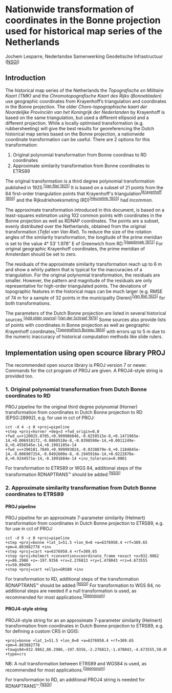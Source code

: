 # Nationwide transformation of coordinates in the Bonne projection used for historical map series of the Netherlands
Jochem Lesparre, Nederlandse Samenwerking Geodetische Infrastructuur ([NSGI](https://www.nsgi.nl/))

## Introduction
The historical map series of the Netherlands the *Topografische en Militaire Kaart (TMK)* and the *Chromotopografische Kaart des Rijks* (*Bonnebladen*) use geographic coordinates from Krayenhoff’s triangulation and coordinates in the Bonne projection. The older *Choro-topographische kaart der Noordelijke Provinciën van het Koningrijk der Nederlanden* by Krayenhoff is based on the same triangulation, but used a different ellipsoid and a different projection. While a locally optimised transformation (e.g. rubbersheeting) will give the best results for georeferencing the Dutch historical map series based on the Bonne projection, a nationwide coordinate transformation can be useful. There are 2 options for this transformation:

1. Original polynomial transformation from Bonne coordinas to RD coordinates
2. Approximate similarity transformation from Bonne coordinates to ETRS89

The original transformation is a third degree polynomial transformation published in 1925.<sup>[[Van Riel 1925](https://dehollandsecirkel.courant.nu/periodicals/TKL/1925)]</sup> It is based on a subset of 21 points from the 64 first-order triangulation points that Krayenhoff's triangulation<sup>[[Krayenhoff 1850]()]</sup> and the Rijksdriehoeksmeting (RD)<sup>[[Heuvelink 1920]()]</sup> had incommon.

The approximate transformation introduced in this document, is based on a least-squares estimation using 102 common points with coordinates in the Bonne projection as well as RDNAP coordinates. The points are a subset, evenly distributed over the Netherlands, obtained from the original transformation (*Tafel van Van Riel*). To reduce the size of the rotation angles of the similarity transformation, the longitude of the prime meridian is set to the value 4°&nbsp;53′&nbsp;1.978″ E of Greenwich from RD.<sup>[[Haasbroek 1972](https://ncgeo.nl/downloads/16Haasbroek.pdf)]</sup> For original geographic Krayenhoff coordinates, the prime meridian of Amsterdam should be set to zero. 

The residuals of the approximate similarity transformation reach up to 6 m and show a whirly pattern that is typical for the inaccuracies of a triangulation. For the original polynomial transformation, the residuals are smaller. However, the pattern and magnitude of the residuals are only representative for high-order triangulated points. The deviations of topographic features in the historical maps can be much larger (e.g. RMSE of 74 m for a sample of 32 points in the municipality Dieren)<sup>[[Van Riel 1925](https://dehollandsecirkel.courant.nu/periodicals/TKL/1925)]</sup> for both transformations.

The parameters of the Dutch Bonne projection are listed in several historical sources.<sup>[[Add older source]()] [[Van der Schraaf 1979](https://ncgeo.nl/downloads/23VanDerSchraaf.pdf)]</sup> Some sources also provide lists of points with coordinates in Bonne projection as well as geographic Krayenhoff coordinates,<sup>[[Topografisch Bureau 1864](https://www.google.nl/search?q=Meetkunstige+beschrijving+van+het+Koningrijk+der+Nederlanden&tbm=bks)]</sup> with errors up to 5 m due to the numeric inaccuracy of historical computation methods like slide rulers.

## Implementation using open scource library PROJ
The recommended open source library is PROJ version 7 or newer. Commands for the cct program of PROJ are given. A PROJ4-style string is provided too.

### 1. Original polynomial transformation from Dutch Bonne coordinates to RD
PROJ pipeline for the original third degree polynomial (Horner) transformation from coordinates in Dutch Bonne projection to RD (EPSG:28992), e.g. for use in cct of PROJ:
```
cct -d 4 -z 0 +proj=pipeline
+step +proj=horner +deg=3 +fwd_origin=0,0 +fwd_u=+120025.8705,+0.999986846,-0.0250515e-8,+0.1471965e-14,+0.006918172,-0.0860518e-8,-0.0398590e-14,+0.0011249e-8,+0.4556545e-14,+0.1991105e-14 +fwd_v=+390181.7849,+0.999993024,-0.0338879e-8,+0.1184845e-14,-0.006907254,-0.0492600e-8,-0.1945916e-14,+0.0222878e-8,+0.9244571e-14,-0.1091684e-14 +inv_tolerance=0.0001
```

For transformation to ETRS89 or WGS 84, additional steps of the transformation RDNAPTRANS™ should be added.<sup>[[NSGI](https://www.nsgi.nl/)]</sup>

### 2. Approximate similarity transformation from Dutch Bonne coordinates to ETRS89 
#### PROJ pipeline
PROJ pipeline for an approximate 7-parameter similarity (Helmert) transformation from coordinates in Dutch Bonne projection to ETRS89, e.g. for use in cct of PROJ:

```
cct -d 9 -z 0 +proj=pipeline 
+step +proj=bonne +lat_1=51.5 +lon_0=0 +a=6376950.4 +rf=309.65 +pm=4.883882778 +inv 
+step +proj=cart +a=6376950.4 +rf=309.65
+step +proj=helmert +convention=coordinate_frame +exact +x=932.9862 +y=86.2986 +z=-197.9356 +rx=2.276813 +ry=1.478043 +rz=4.673555 +s=50.09450 
+step +proj=cart +ellps=GRS80 +inv
```

For transformation to RD, additional steps of the transformation RDNAPTRANS™ should be added.<sup>[[NSGI](https://www.nsgi.nl/)]</sup> For transformation to WGS 84, no additional steps are needed if a null transformation is used, as recommended for most applications.<sup>[[Geonovum](https://docs.geostandaarden.nl/crs/crs/)]</sup> 

#### PROJ4-style string
PROJ4-style string for an an approximate 7-parameter similarity (Helmert) transformation from coordinates in Dutch Bonne projection to ETRS89, e.g. for defining a custom CRS in QGIS: 
```
+proj=bonne +lat_1=51.5 +lon_0=0 +a=6376950.4 +rf=309.65 +pm=4.883882778 +towgs84=932.9862,86.2986,-197.9356,-2.276813,-1.478043,-4.673555,50.09450 +type=crs
```

NB: A null transformation between ETRS89 and WGS84 is used, as recommended for most applications.<sup>[[Geonovum](https://docs.geostandaarden.nl/crs/crs/)]</sup> 

For transformation to RD, an additional PROJ4 string is needed for RDNAPTRANS™.<sup>[[NSGI](https://www.nsgi.nl/)]</sup>

